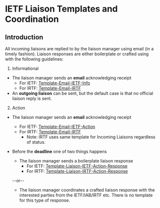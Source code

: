# IETF Liaison Templates and Coordination 

## Introduction
All incoming liaisons are replied to by the liaison manager using email (in a timely fashion).  Liaison responses are either boilerplate or crafted using with the following guidelines:
1. Informational
  * The liaison manager sends an __email__ acknowledging receipt
     * For IETF: [Template-Email-IETF-Info](Template-Email-IETF-Info.md)
     * For IRTF: [Template-Email-IRTF](Template-Email-IRTF.md)
  * An __outgoing liaison__ can be sent, but the default case is that no official liaison reply is sent.
2. Action
  * The liaison manager sends an __email__ acknowledging receipt
     * For IETF: [Template-Email-IETF-Action](Template-Email-IETF-Action.md)
     * For IRTF: [Template-Email-IRTF](Template-Email-IRTF.md)
       * Note:  IRTF uses same template for Incoming Liaisons regardless of status.
  * Before the __deadline__ one of two things happens
     * The liaison manager sends a boilerplate liaison response
       * For IETF: [Template-Liaison-IETF-Action-Response](Template-Liaison-IETF-Action-Response.md)
       * For IRTF: [Template-Liaison-IRTF-Action-Response](Template-Liaison-IRTF-Action-Response.md)

     --or--

     * The liaison manager coordinates a crafted liaison response with the interested parties from the IETF/IAB/IRTF etc.  There is no template for this type of response.
